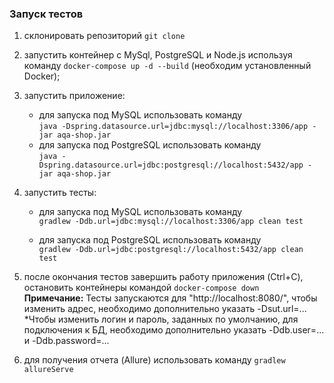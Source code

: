 ### **Запуск тестов**

1. склонировать репозиторий `git clone`
2. запустить контейнер с MySql, PostgreSQL и Node.js используя команду `docker-compose up -d --build` (необходим установленный Docker); 
3. запустить приложение:
    * для запуска под MySQL использовать команду   
    ```java -Dspring.datasource.url=jdbc:mysql://localhost:3306/app -jar aqa-shop.jar```
    * для запуска под PostgreSQL использовать команду   
    ```java -Dspring.datasource.url=jdbc:postgresql://localhost:5432/app -jar aqa-shop.jar```
4. запустить тесты:
   * для запуска под MySQL использовать команду                                          
   ```gradlew -Ddb.url=jdbc:mysql://localhost:3306/app clean test```
   
   * для запуска под PostgreSQL использовать команду   
   ```gradlew -Ddb.url=jdbc:postgresql://localhost:5432/app clean test   ```
5. после окончания тестов завершить работу приложения (Ctrl+C), остановить контейнеры командой `docker-compose down`   
**Примечание:** Тесты запускаются для "http://localhost:8080/", чтобы изменить адрес, необходимо дополнительно указать -Dsut.url=...
*Чтобы изменить логин и пароль, заданных по умолчанию, для подключения к БД, необходимо дополнительно указать -Ddb.user=... и -Ddb.password=...  
 
6. для получения отчета (Allure) использовать команду `gradlew allureServe`